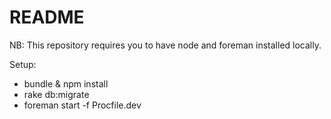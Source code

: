 # README

NB: This repository requires you to have node and foreman installed locally.

Setup:
* bundle & npm install
* rake db:migrate
* foreman start -f Procfile.dev

